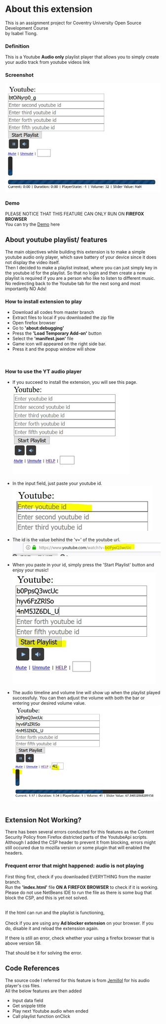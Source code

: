 # About this extension

This is an assignment project for Coventry University Open Source Development Course<br>
by Isabel Tiong. <br>
### Definition
This is a Youtube **Audio only** playlist player that allows you to simply create your audio track from youtube videos link<br>

### Screenshot
![alt text](https://github.com/isabeltiongsk/youtubeAudioPlaylist.mz-extension/blob/master/demo.JPG) <br>

### Demo
PLEASE NOTICE THAT THIS FEATURE CAN ONLY RUN ON **FIREFOX BROWSER**<br>
You can try the [Demo](http://htmlpreview.github.io/?https://github.com/isabeltiongsk/youtubeAudioPlaylist.mz-extension/blob/master/index.html) here

## About youtube playlist/ features
The main objectives while building this extension is to make a simple youtube audio only player, which save battery of your device since it does not display the video itself.<br>
Then I decided to make a playlist instead, where you can just simply key in the youtube id for the playlist. So that no login and then create a new playlist is required if you are a person who like to listen to different music. <br>
No redirecting back to the Youtube tab for the next song and most importantly NO Ads!

                                                                                                                                                                                                                                                                                                                                                                                                                                                                                                                                                                                           
### How to install extension to play
* Download all codes from master branch
* Extract files to local if you downloaded the zip file
* Open firefox browser
* Go to **'about:debugging'**
* Press the **'Load Temporary Add-on'** button
* Select the **'manifest.json'** file
* Game icon will appeared on the right side bar.
* Press it and the popup window will show

<br>

### How to use the YT audio player
* If you succeed to install the extension, you will see this page. <br>
![demo](https://github.com/isabeltiongsk/youtubeAudioPlaylist.mz-extension/blob/master/demo/demo.JPG) <br> <br>
* In the input field, just paste your youtube id. <br> 
![demo](https://github.com/isabeltiongsk/youtubeAudioPlaylist.mz-extension/blob/master/demo/demo-1.JPG) <br> <br>
* The id is the value behind the 'v=' of the youtube url. <br>
![demo](https://github.com/isabeltiongsk/youtubeAudioPlaylist.mz-extension/blob/master/demo/demo-2.JPG) <br> <br>
* When you paste in your id, simply press the 'Start Playlist' button and enjoy your music!<br>
![demo](https://github.com/isabeltiongsk/youtubeAudioPlaylist.mz-extension/blob/master/demo/demo-3.JPG) <br> <br>
* The audio timeline and volume line will show up when the playlist played successfuly. You can then adjust the volume with both the bar or entering your desired volume value. <br>
![demo](https://github.com/isabeltiongsk/youtubeAudioPlaylist.mz-extension/blob/master/demo/demo-4.JPG) <br> <br>

## Extension Not Working?
There has been several errors conducted for this features as the Content Security Policy from Firefox districted parts of the YoutubeApi scripts. Although I added the CSP header to prevent it from blocking, errors might still occured due to mozilla version or some plugin that will enabled the headers. <br>

### Frequent error that might happened: audio is not playing
First thing first, check if you downloaded EVERYTHING from the master branch. <br>
Run the **'index.html'** file **ON A FIREFOX BROWSER** to check if it is working.  Please do not use NetBeans IDE to run the file as there is some bug that block the CSP, and this is yet not solved.<br><br>

If the html can run and the playlist is functioning, <br>
<br>
Check if you are using any **Ad blocker extension** on your browser. If you do, disable it and reload the extenssion again. <br>

If there is still an error, check whether your using a firefox browser that is above version 58. <br>

That should be it for solving the error.

## Code References

The source code I referred for this feature is from [Jemillol](https://github.com/JemiloII/Youtube-Audio-Player) for his audio player's css files. 
<br>
All the below features are then added 
* Input data field
* Get snipple tittle
* Play next Youtube audio when ended
* Call playlist function onClick


